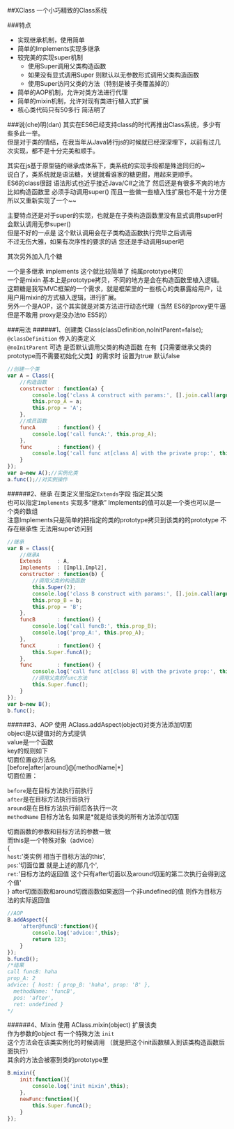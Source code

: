 ##XClass 一个小巧精致的Class系统


###特点
* 实现继承机制，使用简单
* 简单的Implements实现多继承
* 较完美的实现super机制
    - 使用Super调用父类构造函数
    - 如果没有显式调用Super 则默认以无参数形式调用父类构造函数
    - 使用Super访问父类的方法（特别是被子类覆盖掉的）
* 简单的AOP机制，允许对类方法进行代理
* 简单的mixin机制，允许对现有类进行植入式扩展
* 核心类代码只有50多行 简洁明了


###说(che)明(dan)
其实在ES6已经支持class的时代再推出Class系统，多少有些多此一举。  
但是对于类的情结，在我当年从Java转行js的时候就已经深深埋下，以前有过几次实现，都不是十分完美和顺手。  

其实在js基于原型链的继承成体系下，类系统的实现手段都是殊途同归的~  
说白了，类系统就是语法糖，关键就看谁家的糖更甜，用起来更顺手。  
ES6的class很甜 语法形式也近乎接近Java/C#之流了 然后还是有很多不爽的地方  
比如构造函数里 必须手动调用super() 而且一些做一些植入性扩展也不是十分方便  
所以又重新实现了一个~~   

主要特点还是对于super的实现，也就是在子类构造函数里没有显式调用super时会默认调用无参super()  
但是不好的一点是 这个默认调用会在子类构造函数执行完毕之后调用  
不过无伤大雅，如果有次序性的要求的话 您还是手动调用super吧  

其次另外加入几个糖   

一个是多继承 implements 这个就比较简单了 纯属prototype拷贝  
一个是mixin 基本上是prototype拷贝，不同的地方是会在构造函数里植入逻辑。  
这颗糖是我写MVC框架的一个需求，就是框架里的一些核心的类暴露给用户，让用户用mixin的方式植入逻辑，进行扩展。  
另外一个是AOP，这个其实就是对类方法进行动态代理（当然 ES6的proxy更牛逼 但是不敢用 proxy是没办法to ES5的）  


###用法
######1、创建类
Class(classDefinition,noInitParent=false);   
`@classDefinition` 传入的类定义  
 `@noInitParent` 可选 是否默认调用父类的构造函数 在有【只需要继承父类的prototype而不需要初始化父类】的需求时 设置为true 默认false

```javascript
//创建一个类
var A = Class({
    //构造函数
    constructor : function(a) {
        console.log('class A construct with params:', [].join.call(arguments, ','));
        this.prop_A = a;
        this.prop = 'A';
    },
    //成员函数
    funcA       : function() {
        console.log('call funcA:', this.prop_A);
    },
    func        : function() {
        console.log('call func at[class A] with the private prop:', this.prop)
    }
});
var a=new A();//实例化类
a.func();//对实例操作

```
######2、继承
在类定义里指定`Extends`字段 指定其父类  
也可以指定`Implements` 实现多“继承” Implements的值可以是一个类也可以是一个类的数组  
注意Implements只是简单的把指定的类的prototype拷贝到该类的的prototype 不存在继承性 无法用super访问到  

```javascript
//继承
var B = Class({
    //继承A
    Extends     : A,
    Implements  : [Impl1,Impl2],
    constructor : function(b) {
        //调用父类的构造函数
        this.Super(2);
        console.log('class B construct with params:', [].join.call(arguments, ','));
        this.prop_B = b;
        this.prop = 'B';
    },
    funcB       : function() {
        console.log('call funcB:', this.prop_B);
        console.log('prop_A:', this.prop_A);
    },
    funcX       : function() {
        this.Super.funcA();
    },
    func        : function() {
        console.log('call func at[class B] with the private prop:', this.prop)
        //调用父类的func方法
        this.Super.func();
    }
});
var b=new B();
b.func();
```
######3、AOP
使用 AClass.addAspect(object)对类方法添加切面  
object是以键值对的方式提供  
value是一个函数  
key的规则如下  
切面位置@方法名  
[before|after|around]@[methodName|*]  
切面位置：  

`before`是在目标方法执行前执行  
`after`是在目标方法执行后执行   
`around`是在目标方法执行前后各执行一次  
`methodName` 目标方法名 如果是*就是给该类的所有方法添加切面  

切面函数的参数和目标方法的参数一致  
而this是一个特殊对象（advice）  
{  
   `host`:'类实例 相当于目标方法的this',  
   `pos`:'切面位置 就是上述的那几个',  
   `ret`:'目标方法的返回值 这个只有after切面以及around切面的第二次执行会得到这个值'  
}
after切面函数和around切面函数如果返回一个非undefined的值 则作为目标方法的实际返回值  

```javascript
//AOP
B.addAspect({
    'after@funcB':function(){
        console.log('advice:',this);
        return 123;
    }
});
b.funcB();
/*结果
call funcB: haha
prop_A: 2
advice: { host: { prop_B: 'haha', prop: 'B' },
  methodName: 'funcB',
  pos: 'after',
  ret: undefined }
*/
```
######4、Mixin
使用 AClass.mixin(object) 扩展该类  
作为参数的object 有一个特殊方法 `init`   
这个方法会在该类实例化的时候调用 （就是把这个init函数植入到该类构造函数后面执行）  
其余的方法会被塞到类的prototype里  

```javascript
B.mixin({
    init:function(){
        console.log('init mixin',this);
    },
    newFunc:function(){
        this.Super.funcA();
    }
});
```
